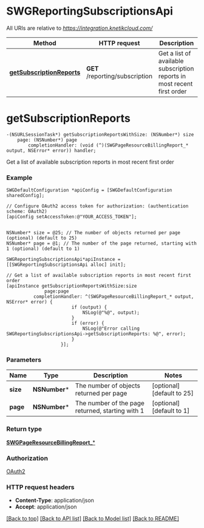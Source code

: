 # SWGReportingSubscriptionsApi

All URIs are relative to *https://integration.knetikcloud.com/*

Method | HTTP request | Description
------------- | ------------- | -------------
[**getSubscriptionReports**](SWGReportingSubscriptionsApi.md#getsubscriptionreports) | **GET** /reporting/subscription | Get a list of available subscription reports in most recent first order


# **getSubscriptionReports**
```objc
-(NSURLSessionTask*) getSubscriptionReportsWithSize: (NSNumber*) size
    page: (NSNumber*) page
        completionHandler: (void (^)(SWGPageResourceBillingReport_* output, NSError* error)) handler;
```

Get a list of available subscription reports in most recent first order

### Example 
```objc
SWGDefaultConfiguration *apiConfig = [SWGDefaultConfiguration sharedConfig];

// Configure OAuth2 access token for authorization: (authentication scheme: OAuth2)
[apiConfig setAccessToken:@"YOUR_ACCESS_TOKEN"];


NSNumber* size = @25; // The number of objects returned per page (optional) (default to 25)
NSNumber* page = @1; // The number of the page returned, starting with 1 (optional) (default to 1)

SWGReportingSubscriptionsApi*apiInstance = [[SWGReportingSubscriptionsApi alloc] init];

// Get a list of available subscription reports in most recent first order
[apiInstance getSubscriptionReportsWithSize:size
              page:page
          completionHandler: ^(SWGPageResourceBillingReport_* output, NSError* error) {
                        if (output) {
                            NSLog(@"%@", output);
                        }
                        if (error) {
                            NSLog(@"Error calling SWGReportingSubscriptionsApi->getSubscriptionReports: %@", error);
                        }
                    }];
```

### Parameters

Name | Type | Description  | Notes
------------- | ------------- | ------------- | -------------
 **size** | **NSNumber***| The number of objects returned per page | [optional] [default to 25]
 **page** | **NSNumber***| The number of the page returned, starting with 1 | [optional] [default to 1]

### Return type

[**SWGPageResourceBillingReport_***](SWGPageResourceBillingReport_.md)

### Authorization

[OAuth2](../README.md#OAuth2)

### HTTP request headers

 - **Content-Type**: application/json
 - **Accept**: application/json

[[Back to top]](#) [[Back to API list]](../README.md#documentation-for-api-endpoints) [[Back to Model list]](../README.md#documentation-for-models) [[Back to README]](../README.md)


